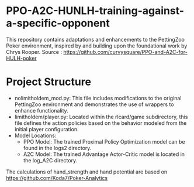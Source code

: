 # PPO-A2C-HUNLH-training-against-a-specific-opponent

This repository contains adaptations and enhancements to the PettingZoo Poker environment, inspired by and building upon the foundational work by Chrys Rooper.
Source : https://github.com/curvysquare/PPO-and-A2C-for-HULH-poker

# Project Structure
* nolimitholdem_mod.py: This file includes modifications to the original PettingZoo environment and demonstrates the use of wrappers to enhance functionality.
* limitholdem/player.py: Located within the rlcard/game subdirectory, this file defines the action policies based on the behavior modeled from the initial player configuration.
* Model Locations:
  * PPO Model: The trained Proximal Policy Optimization model can be found in the logs2 directory.
  * A2C Model: The trained Advantage Actor-Critic model is located in the log_A2C directory.
 

The calculations of hand_strength and hand potential are based on https://github.com/Koda7/Poker-Analytics

